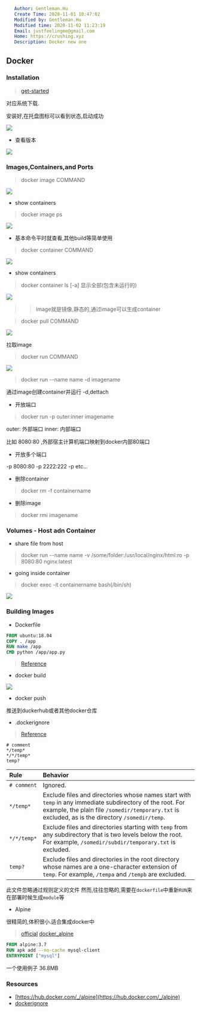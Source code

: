 ```yaml
   Author: Gentleman.Hu
   Create Time: 2020-11-01 10:47:02
   Modified by: Gentleman.Hu
   Modified time: 2020-11-02 11:23:19
   Email: justfeelingme@gmail.com
   Home: https://crushing.xyz
   Description: Docker new one
 ```

## Docker

### Installation

> [get-started](https://www.docker.com/get-started)

对应系统下载.

安装好,在托盘图标可以看到状态,启动成功

![](https://cdn.jsdelivr.net/gh/gentlemanhu/public-store/images/20201101171631.gif)

- 查看版本

![](https://cdn.jsdelivr.net/gh/gentlemanhu/public-store/images/20201101171751.png)

### Images,Containers,and Ports

> docker image COMMAND

![](https://cdn.jsdelivr.net/gh/gentlemanhu/public-store/images/20201101172030.png)

- show containers

> docker image ps 

![](https://cdn.jsdelivr.net/gh/gentlemanhu/public-store/images/20201101172213.png)

- 基本命令平时就查看,其他build等简单使用

> docker container COMMAND

![](https://cdn.jsdelivr.net/gh/gentlemanhu/public-store/images/20201101172426.png)

- show containers

> docker container ls [-a] 显示全部(包含未运行的)

![](https://cdn.jsdelivr.net/gh/gentlemanhu/public-store/images/20201101172710.png)

>> image就是镜像,静态的,通过image可以生成container

> docker pull COMMAND

![](https://cdn.jsdelivr.net/gh/gentlemanhu/public-store/images/20201101173513.png)

拉取image

> docker run COMMAND

![](https://cdn.jsdelivr.net/gh/gentlemanhu/public-store/images/20201101175006.png)

> docker run --name name -d imagename 

通过image创建container并运行 -d,dettach

- 开放端口

> docker run -p outer:inner imagename

outer: 外部端口
inner: 内部端口

比如 8080:80  ,外部宿主计算机端口映射到docker内部80端口

- 开放多个端口

-p 8080:80 -p 2222:222 -p etc...


- 删除container

> docker rm -f containername

- 删除image

> docker rmi imagename

### Volumes - Host adn Container

- share file from host

> docker run --name name -v /some/folder:/usr/local/nginx/html:ro -p 8080:80 nginx:latest

- going inside container

> docker exec -it containername bash(/bin/sh)

![](https://cdn.jsdelivr.net/gh/gentlemanhu/public-store/images/20201101184623.png)

### Building Images

- Dockerfile

```dockerfile
FROM ubuntu:18.04
COPY . /app
RUN make /app
CMD python /app/app.py
```

> [Reference](https://docs.docker.com/engine/reference/builder/)

- docker build

![](https://cdn.jsdelivr.net/gh/gentlemanhu/public-store/images/20201102111111.png)

- docker push 

推送到duckerhub或者其他docker仓库

- .dockerignore

> [Reference](https://docs.docker.com/engine/reference/builder/#dockerignore-file)

```ignore
# comment
*/temp*
*/*/temp*
temp?
```

| Rule        | Behavior                                                     |
| :---------- | :----------------------------------------------------------- |
| `# comment` | Ignored.                                                     |
| `*/temp*`   | Exclude files and directories whose names start with `temp` in any immediate subdirectory of the root. For example, the plain file `/somedir/temporary.txt` is excluded, as is the directory `/somedir/temp`. |
| `*/*/temp*` | Exclude files and directories starting with `temp` from any subdirectory that is two levels below the root. For example, `/somedir/subdir/temporary.txt` is excluded. |
| `temp?`     | Exclude files and directories in the root directory whose names are a one-character extension of `temp`. For example, `/tempa` and `/tempb` are excluded. |


此文件忽略通过规则定义的文件
然而,往往忽略的,需要在`dockerfile`中重新`RUN`来在部署时候生成`module`等

- Alpine

很精简的,体积很小.适合集成docker中

> [official](https://alpinelinux.org/)
> [docker_alpine](https://hub.docker.com/_/alpine)

```dockerfile
FROM alpine:3.7
RUN apk add --no-cache mysql-client
ENTRYPOINT ["mysql"]
```

一个使用例子
36.8MB

### Resources

- [https://hub.docker.com/_/alpine](https://hub.docker.com/_/alpine)
- [dockerignore](https://stackoverflow.com/a/25748464)
